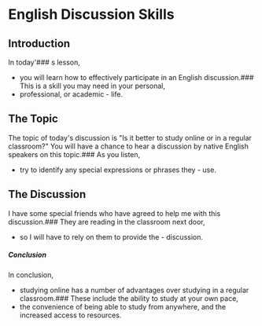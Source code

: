 # English Discussion Skills
## Introduction
In today'### s lesson,
- you will learn how to effectively participate in an English discussion.###  This is a skill you may need in your personal,
- professional, or academic - life. 
## The Topic
The topic of today's discussion is "Is it better to study online or in a regular classroom?" You will have a chance to hear a discussion by native English speakers on this topic.###  As you listen,
- try to identify any special expressions or phrases they - use. 
## The Discussion
I have some special friends who have agreed to help me with this discussion.###  They are reading in the classroom next door,
- so I will have to rely on them to provide the - discussion. 
#####  Conclusion
In conclusion,
- studying online has a number of advantages over studying in a regular classroom.###  These include the ability to study at your own pace,
- the convenience of being able to study from anywhere, and the increased access to resources.